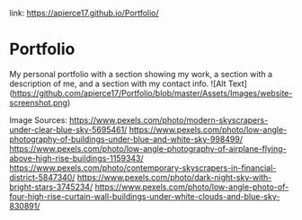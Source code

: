 link: https://apierce17.github.io/Portfolio/

# Portfolio
My personal portfolio with a section showing my work, a section with a description of me, and a section with my contact info.
![Alt Text] (https://github.com/apierce17/Portfolio/blob/master/Assets/Images/website-screenshot.png)

Image Sources:
https://www.pexels.com/photo/modern-skyscrapers-under-clear-blue-sky-5695461/
https://www.pexels.com/photo/low-angle-photography-of-buildings-under-blue-and-white-sky-998499/
https://www.pexels.com/photo/low-angle-photography-of-airplane-flying-above-high-rise-buildings-1159343/
https://www.pexels.com/photo/contemporary-skyscrapers-in-financial-district-5847340/
https://www.pexels.com/photo/dark-night-sky-with-bright-stars-3745234/
https://www.pexels.com/photo/low-angle-photo-of-four-high-rise-curtain-wall-buildings-under-white-clouds-and-blue-sky-830891/
